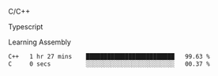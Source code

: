 <p>C/C++</p>
<p> Typescript</p>
<p>Learning Assembly</p>

<!--START_SECTION:waka-->

```txt
C++   1 hr 27 mins    █████████████████████████   99.63 %
C     0 secs          ░░░░░░░░░░░░░░░░░░░░░░░░░   00.37 %
```

<!--END_SECTION:waka-->

